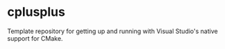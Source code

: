 # cplusplus
Template repository for getting up and running with Visual Studio's native support for CMake.
